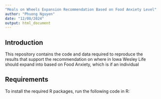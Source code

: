 ```yaml
---
"Meals on Wheels Expansion Recommendation Based on Food Anxiety Level"
author: "Phuong Nguyen"
date: "12/08/2024"
output: html_document
---
```

## Introduction
This repository contains the code and data required to reproduce the results that support the recommendation on where in Iowa Wesley Life should expand into based on Food Anxiety, which is if an individual 

## Requirements
To install the required R packages, run the following code in R:
